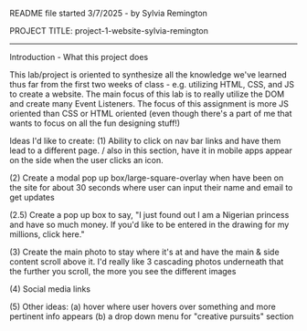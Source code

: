 <!-- NOTES ON HOW TO FORMAT A README

A README is often the first item a visitor will see when visiting your repository. README files typically include information on:

What the project does
Why the project is useful
How users can get started with the project
Where users can get help with your project
Who maintains and contributes to the project -->

README file started 3/7/2025 - by Sylvia Remington

PROJECT TITLE: project-1-website-sylvia-remington
____________________________________________________________________

Introduction - What this project does

This lab/project is oriented to synthesize all the knowledge we've learned thus far from the first two weeks of class - e.g. utilizing HTML, CSS, and JS to create a website. The main focus of this lab is to really utilize the DOM and create many Event Listeners. The focus of this assignment is more JS oriented than CSS or HTML oriented (even though there's a part of me that wants to focus on all the fun designing stuff!)

Ideas I'd like to create: 
(1) Ability to click on nav bar links and have them lead to a different page. / also in this section, have it in mobile apps appear on the side when the user clicks an icon.

(2) Create a modal pop up box/large-square-overlay when have been on the site for about 30 seconds where user can input their name and email to get updates

(2.5) Create a pop up box to say, "I just found out I am a Nigerian princess and have so much money. If you'd like to be entered in the drawing for my millions, click here."

(3) Create the main photo to stay where it's at and have the main & side content scroll above it. I'd really like 3 cascading photos underneath that the further you scroll, the more you see the different images

(4) Social media links

(5) Other ideas: 
(a) hover where user hovers over something and more pertinent info appears
(b) a drop down menu for "creative pursuits" section